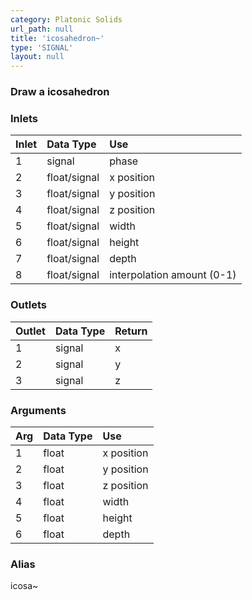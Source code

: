 ```yaml
---
category: Platonic Solids
url_path: null
title: 'icosahedron~'
type: 'SIGNAL'
layout: null
---
```


### Draw a icosahedron

### Inlets

| Inlet | Data Type    | Use                        |
|:------|:-------------|:---------------------------|
| 1     | signal       | phase                      |
| 2     | float/signal | x position                 |
| 3     | float/signal | y position                 |
| 4     | float/signal | z position                 |
| 5     | float/signal | width                      |
| 6     | float/signal | height                     |
| 7     | float/signal | depth                      |
| 8     | float/signal | interpolation amount (0-1) |

### Outlets

| Outlet | Data Type | Return |
|:-------|:----------|:-------|
| 1      | signal    | x      |
| 2      | signal    | y      |
| 3      | signal    | z      |

### Arguments

| Arg | Data Type | Use        |
|:----|:----------|:-----------|
| 1   | float     | x position |
| 2   | float     | y position |
| 3   | float     | z position |
| 4   | float     | width      |
| 5   | float     | height     |
| 6   | float     | depth      |

### Alias 

icosa~
